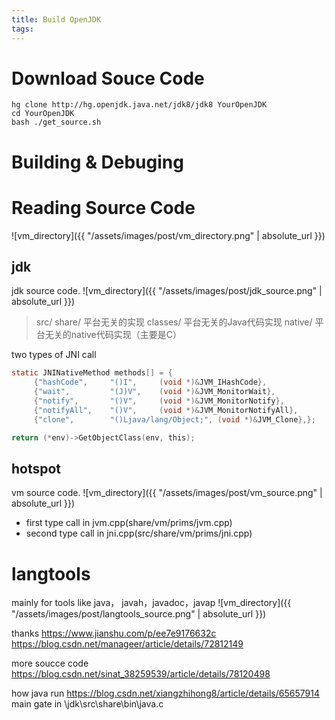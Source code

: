 ```yaml
---
title: Build OpenJDK
tags:
---
```


# Download Souce Code
```
hg clone http://hg.openjdk.java.net/jdk8/jdk8 YourOpenJDK 
cd YourOpenJDK 
bash ./get_source.sh
```
# Building & Debuging

# Reading Source Code
![vm_directory]({{ "/assets/images/post/vm_directory.png" | absolute_url }})
## jdk
jdk source code.
![vm_directory]({{ "/assets/images/post/jdk_source.png" | absolute_url }})
>src/
>  share/       平台无关的实现
>    classes/     平台无关的Java代码实现
>    native/      平台无关的native代码实现（主要是C）

two types of JNI call
```c
static JNINativeMethod methods[] = {
     {"hashCode",     "()I",     (void *)&JVM_IHashCode},
     {"wait",         "(J)V",    (void *)&JVM_MonitorWait},     
     {"notify",       "()V",     (void *)&JVM_MonitorNotify},     
     {"notifyAll",    "()V",     (void *)&JVM_MonitorNotifyAll},            
     {"clone",        "()Ljava/lang/Object;", (void *)&JVM_Clone},};
```

```c
return (*env)->GetObjectClass(env, this);
```

## hotspot
vm source code.
![vm_directory]({{ "/assets/images/post/vm_source.png" | absolute_url }})
- first type call in jvm.cpp(share/vm/prims/jvm.cpp)
- second type call in jni.cpp(src/share/vm/prims/jni.cpp)

# langtools
mainly for tools like java， javah，javadoc，javap
![vm_directory]({{ "/assets/images/post/langtools_source.png" | absolute_url }})


thanks
https://www.jianshu.com/p/ee7e9176632c
https://blog.csdn.net/manageer/article/details/72812149

more soucce code https://blog.csdn.net/sinat_38259539/article/details/78120498

how java run https://blog.csdn.net/xiangzhihong8/article/details/65657914 main gate in \jdk\src\share\bin\java.c